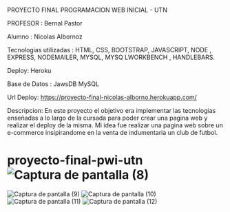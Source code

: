 PROYECTO FINAL PROGRAMACION WEB INICIAL - UTN 

PROFESOR : Bernal Pastor 



Alumno : Nicolas Albornoz




Tecnologias utilizadas : HTML, CSS, BOOTSTRAP, JAVASCRIPT, NODE , EXPRESS, NODEMAILER, MYSQL, MYSQ LWORKBENCH , HANDLEBARS.





Deploy: Heroku 





Base de Datos : JawsDB MySQL




Url Deploy: https://proyecto-final-nicolas-alborno.herokuapp.com/






Descripcion: En este proyecto el objetivo era  implementar las tecnologias enseñadas a lo largo de la cursada para poder crear una pagina web y realizar el deploy
de la misma. Mi idea fue realizar una pagina web sobre un e-commerce insipirandome en la venta de indumentaria un club de futbol.




# proyecto-final-pwi-utn![Captura de pantalla (8)](https://user-images.githubusercontent.com/105244423/190457877-110742c3-464e-4821-828e-85351968b6b5.png)
![Captura de pantalla (9)](https://user-images.githubusercontent.com/105244423/190457900-5ba79dbe-85ed-4866-ac9f-bac57b9c5fc5.png)
![Captura de pantalla (10)](https://user-images.githubusercontent.com/105244423/190457906-48c9cbb4-c32f-4564-8f49-8ef45d2106d4.png)
![Captura de pantalla (11)](https://user-images.githubusercontent.com/105244423/190457925-824f5365-0377-46c8-ae39-cacbc00085ad.png)
![Captura de pantalla (12)](https://user-images.githubusercontent.com/105244423/190457941-aef30283-30f9-4281-9448-29b9145f151d.png)


